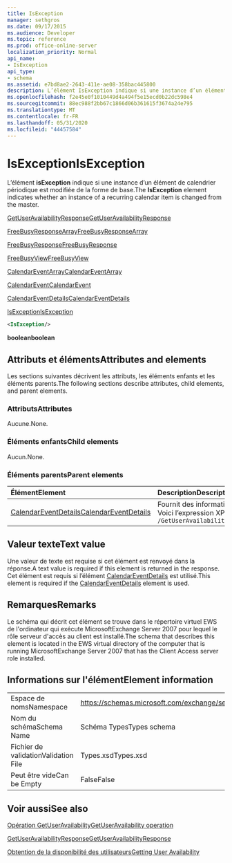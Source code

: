 ```yaml
---
title: IsException
manager: sethgros
ms.date: 09/17/2015
ms.audience: Developer
ms.topic: reference
ms.prod: office-online-server
localization_priority: Normal
api_name:
- IsException
api_type:
- schema
ms.assetid: e7bd8ae2-2643-411e-ae08-358bac445800
description: L’élément IsException indique si une instance d’un élément de calendrier périodique est modifiée de la forme de base.
ms.openlocfilehash: f2e45e0f1010449d4a494f5e15ecd0b22dc598e4
ms.sourcegitcommit: 88ec988f2bb67c1866d06b361615f3674a24e795
ms.translationtype: MT
ms.contentlocale: fr-FR
ms.lasthandoff: 05/31/2020
ms.locfileid: "44457584"
---
```

# <a name="isexception"></a><span data-ttu-id="49a4f-103">IsException</span><span class="sxs-lookup"><span data-stu-id="49a4f-103">IsException</span></span>

<span data-ttu-id="49a4f-104">L’élément **isException** indique si une instance d’un élément de calendrier périodique est modifiée de la forme de base.</span><span class="sxs-lookup"><span data-stu-id="49a4f-104">The **IsException** element indicates whether an instance of a recurring calendar item is changed from the master.</span></span> 
  
[<span data-ttu-id="49a4f-105">GetUserAvailabilityResponse</span><span class="sxs-lookup"><span data-stu-id="49a4f-105">GetUserAvailabilityResponse</span></span>](getuseravailabilityresponse.md)
  
[<span data-ttu-id="49a4f-106">FreeBusyResponseArray</span><span class="sxs-lookup"><span data-stu-id="49a4f-106">FreeBusyResponseArray</span></span>](freebusyresponsearray.md)
  
[<span data-ttu-id="49a4f-107">FreeBusyResponse</span><span class="sxs-lookup"><span data-stu-id="49a4f-107">FreeBusyResponse</span></span>](freebusyresponse.md)
  
[<span data-ttu-id="49a4f-108">FreeBusyView</span><span class="sxs-lookup"><span data-stu-id="49a4f-108">FreeBusyView</span></span>](freebusyview.md)
  
[<span data-ttu-id="49a4f-109">CalendarEventArray</span><span class="sxs-lookup"><span data-stu-id="49a4f-109">CalendarEventArray</span></span>](calendareventarray.md)
  
[<span data-ttu-id="49a4f-110">CalendarEvent</span><span class="sxs-lookup"><span data-stu-id="49a4f-110">CalendarEvent</span></span>](calendarevent.md)
  
[<span data-ttu-id="49a4f-111">CalendarEventDetails</span><span class="sxs-lookup"><span data-stu-id="49a4f-111">CalendarEventDetails</span></span>](calendareventdetails.md)
  
[<span data-ttu-id="49a4f-112">IsException</span><span class="sxs-lookup"><span data-stu-id="49a4f-112">IsException</span></span>](isexception.md)
  
```xml
<IsException/>
```

 <span data-ttu-id="49a4f-113">**boolean**</span><span class="sxs-lookup"><span data-stu-id="49a4f-113">**boolean**</span></span>
## <a name="attributes-and-elements"></a><span data-ttu-id="49a4f-114">Attributs et éléments</span><span class="sxs-lookup"><span data-stu-id="49a4f-114">Attributes and elements</span></span>

<span data-ttu-id="49a4f-115">Les sections suivantes décrivent les attributs, les éléments enfants et les éléments parents.</span><span class="sxs-lookup"><span data-stu-id="49a4f-115">The following sections describe attributes, child elements, and parent elements.</span></span>
  
### <a name="attributes"></a><span data-ttu-id="49a4f-116">Attributs</span><span class="sxs-lookup"><span data-stu-id="49a4f-116">Attributes</span></span>

<span data-ttu-id="49a4f-117">Aucune.</span><span class="sxs-lookup"><span data-stu-id="49a4f-117">None.</span></span>
  
### <a name="child-elements"></a><span data-ttu-id="49a4f-118">Éléments enfants</span><span class="sxs-lookup"><span data-stu-id="49a4f-118">Child elements</span></span>

<span data-ttu-id="49a4f-119">Aucun.</span><span class="sxs-lookup"><span data-stu-id="49a4f-119">None.</span></span>
  
### <a name="parent-elements"></a><span data-ttu-id="49a4f-120">Éléments parents</span><span class="sxs-lookup"><span data-stu-id="49a4f-120">Parent elements</span></span>

|<span data-ttu-id="49a4f-121">**Élément**</span><span class="sxs-lookup"><span data-stu-id="49a4f-121">**Element**</span></span>|<span data-ttu-id="49a4f-122">**Description**</span><span class="sxs-lookup"><span data-stu-id="49a4f-122">**Description**</span></span>|
|:-----|:-----|
|[<span data-ttu-id="49a4f-123">CalendarEventDetails</span><span class="sxs-lookup"><span data-stu-id="49a4f-123">CalendarEventDetails</span></span>](calendareventdetails.md) <br/> |<span data-ttu-id="49a4f-124">Fournit des informations supplémentaires sur un événement de calendrier.</span><span class="sxs-lookup"><span data-stu-id="49a4f-124">Provides additional information about a calendar event.</span></span>  <br/> <span data-ttu-id="49a4f-125">Voici l’expression XPath 2,0 pour cet élément :</span><span class="sxs-lookup"><span data-stu-id="49a4f-125">The following is the XPath 2.0 expression to this element:</span></span>  <br/>  `/GetUserAvailabilityResponse/FreeBusyResponseArray/FreeBusyResponse/FreeBusyView/CalendarEventArray/CalendarEvent[i]/CalendarEventDetails` <br/> |
   
## <a name="text-value"></a><span data-ttu-id="49a4f-126">Valeur texte</span><span class="sxs-lookup"><span data-stu-id="49a4f-126">Text value</span></span>

<span data-ttu-id="49a4f-127">Une valeur de texte est requise si cet élément est renvoyé dans la réponse.</span><span class="sxs-lookup"><span data-stu-id="49a4f-127">A text value is required if this element is returned in the response.</span></span> <span data-ttu-id="49a4f-128">Cet élément est requis si l’élément [CalendarEventDetails](calendareventdetails.md) est utilisé.</span><span class="sxs-lookup"><span data-stu-id="49a4f-128">This element is required if the [CalendarEventDetails](calendareventdetails.md) element is used.</span></span> 
  
## <a name="remarks"></a><span data-ttu-id="49a4f-129">Remarques</span><span class="sxs-lookup"><span data-stu-id="49a4f-129">Remarks</span></span>

<span data-ttu-id="49a4f-130">Le schéma qui décrit cet élément se trouve dans le répertoire virtuel EWS de l'ordinateur qui exécute MicrosoftExchange Server 2007 pour lequel le rôle serveur d'accès au client est installé.</span><span class="sxs-lookup"><span data-stu-id="49a4f-130">The schema that describes this element is located in the EWS virtual directory of the computer that is running MicrosoftExchange Server 2007 that has the Client Access server role installed.</span></span>
  
## <a name="element-information"></a><span data-ttu-id="49a4f-131">Informations sur l'élément</span><span class="sxs-lookup"><span data-stu-id="49a4f-131">Element information</span></span>

|||
|:-----|:-----|
|<span data-ttu-id="49a4f-132">Espace de noms</span><span class="sxs-lookup"><span data-stu-id="49a4f-132">Namespace</span></span>  <br/> |https://schemas.microsoft.com/exchange/services/2006/types  <br/> |
|<span data-ttu-id="49a4f-133">Nom du schéma</span><span class="sxs-lookup"><span data-stu-id="49a4f-133">Schema Name</span></span>  <br/> |<span data-ttu-id="49a4f-134">Schéma Types</span><span class="sxs-lookup"><span data-stu-id="49a4f-134">Types schema</span></span>  <br/> |
|<span data-ttu-id="49a4f-135">Fichier de validation</span><span class="sxs-lookup"><span data-stu-id="49a4f-135">Validation File</span></span>  <br/> |<span data-ttu-id="49a4f-136">Types.xsd</span><span class="sxs-lookup"><span data-stu-id="49a4f-136">Types.xsd</span></span>  <br/> |
|<span data-ttu-id="49a4f-137">Peut être vide</span><span class="sxs-lookup"><span data-stu-id="49a4f-137">Can be Empty</span></span>  <br/> |<span data-ttu-id="49a4f-138">False</span><span class="sxs-lookup"><span data-stu-id="49a4f-138">False</span></span>  <br/> |
   
## <a name="see-also"></a><span data-ttu-id="49a4f-139">Voir aussi</span><span class="sxs-lookup"><span data-stu-id="49a4f-139">See also</span></span>



[<span data-ttu-id="49a4f-140">Opération GetUserAvailability</span><span class="sxs-lookup"><span data-stu-id="49a4f-140">GetUserAvailability operation</span></span>](getuseravailability-operation.md)
  
[<span data-ttu-id="49a4f-141">GetUserAvailabilityResponse</span><span class="sxs-lookup"><span data-stu-id="49a4f-141">GetUserAvailabilityResponse</span></span>](getuseravailabilityresponse.md)


[<span data-ttu-id="49a4f-142">Obtention de la disponibilité des utilisateurs</span><span class="sxs-lookup"><span data-stu-id="49a4f-142">Getting User Availability</span></span>](https://msdn.microsoft.com/library/d4133fcb-9b0f-4e6b-aadf-a389da83516a%28Office.15%29.aspx)

